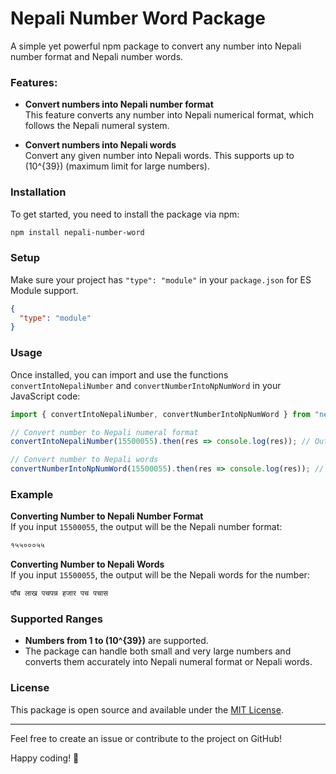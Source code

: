 # Nepali Number Word Package

A simple yet powerful npm package to convert any number into Nepali number format and Nepali number words.

### Features:
- **Convert numbers into Nepali number format**  
  This feature converts any number into Nepali numerical format, which follows the Nepali numeral system.

- **Convert numbers into Nepali words**  
  Convert any given number into Nepali words. This supports up to \(10^{39}\) (maximum limit for large numbers).

### Installation

To get started, you need to install the package via npm:

```bash
npm install nepali-number-word
```

### Setup

Make sure your project has `"type": "module"` in your `package.json` for ES Module support.

```json
{
  "type": "module"
}
```

### Usage

Once installed, you can import and use the functions `convertIntoNepaliNumber` and `convertNumberIntoNpNumWord` in your JavaScript code:

```javascript
import { convertIntoNepaliNumber, convertNumberIntoNpNumWord } from "nepali-number-word";

// Convert number to Nepali numeral format
convertIntoNepaliNumber(15500055).then(res => console.log(res)); // Outputs Nepali formatted number

// Convert number to Nepali words
convertNumberIntoNpNumWord(15500055).then(res => console.log(res)); // Outputs Nepali words for the number
```

### Example

**Converting Number to Nepali Number Format**  
If you input `15500055`, the output will be the Nepali number format:
```bash
१५५०००५५
```

**Converting Number to Nepali Words**  
If you input `15500055`, the output will be the Nepali words for the number:
```bash
पाँच लाख पचपन्न हजार पच पचास
```

### Supported Ranges

- **Numbers from 1 to \(10^{39}\)** are supported.
- The package can handle both small and very large numbers and converts them accurately into Nepali numeral format or Nepali words.

### License

This package is open source and available under the [MIT License](LICENSE).

---

Feel free to create an issue or contribute to the project on GitHub!

Happy coding! 🚀